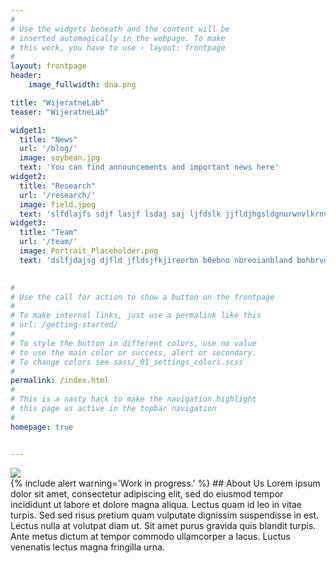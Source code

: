 ```yaml
---
#
# Use the widgets beneath and the content will be
# inserted automagically in the webpage. To make
# this work, you have to use › layout: frontpage
#
layout: frontpage
header:
    image_fullwidth: dna.png

title: "WijeratneLab"
teaser: "WijeratneLab"

widget1:
  title: "News"
  url: '/blog/'
  image: soybean.jpg
  text: 'You can find announcements and important news here'
widget2:
  title: "Research"
  url: '/research/'
  image: field.jpeg
  text: 'slfdlajfs sdjf lasjf lsdaj saj ljfdslk jjfldjhgsldgnurwnvlkrnvsb fsd mcvxm,nz v'
widget3:
  title: "Team"
  url: '/team/'
  image: Portrait_Placeholder.png
  text: 'dslfjdajsg djfld jfldsjfkjireorbn b0ebno nbreoianbland bohbrvdnd osdvdnadfnca vdlnv'

    
#
# Use the call for action to show a button on the frontpage
#
# To make internal links, just use a permalink like this
# url: /getting-started/
#
# To style the button in different colors, use no value
# to use the main color or success, alert or secondary.
# To change colors see sass/_01_settings_colors.scss
#
permalink: /index.html
#
# This is a nasty hack to make the navigation highlight
# this page as active in the topbar navigation
#
homepage: true


---
```


<div class="row">
  <div class="small-12 columns">
    <img src="/images/soybean.jpg">
  </div>
</div>
{% include alert warning='Work in progress.' %}
## About Us
Lorem ipsum dolor sit amet, consectetur adipiscing elit, sed do eiusmod tempor incididunt ut labore et dolore magna aliqua.
Lectus quam id leo in vitae turpis. Sed sed risus pretium quam vulputate dignissim suspendisse in est. Lectus nulla at volutpat diam ut.
Sit amet purus gravida quis blandit turpis. Ante metus dictum at tempor commodo ullamcorper a lacus. Luctus venenatis lectus magna fringilla urna.


